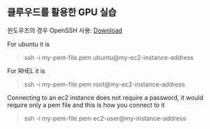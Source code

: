 ## 클루우드를 활용한 GPU 실습

윈도우즈의 경우 OpenSSH 사용: [Download](https://www.admfactory.com/how-to-install-openssh-on-windows/)


For ubuntu it is
> ssh -i my-pem-file.pem ubuntu@my-ec2-instance-address

For RHEL it is
> ssh -i my-pem-file.pem root@my-ec2-instance-address

Connecting to an ec2 instance does not require a password, it would require only a pem file and this is how you connect to it
> ssh -i my-pem-file.pem ec2-user@my-instance-address
